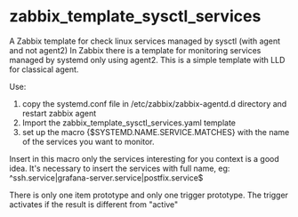 # zabbix_template_sysctl_services

A Zabbix template for check linux services managed by sysctl (with agent and not agent2)
In Zabbix there is a template for monitoring services managed by systemd only using agent2.
This is a simple template with LLD for classical agent.

Use:
1) copy the systemd.conf file in /etc/zabbix/zabbix-agentd.d directory and restart zabbix agent
2) Import the zabbix_template_sysctl_services.yaml template
3) set up the macro {$SYSTEMD.NAME.SERVICE.MATCHES} with the name of the services you want to monitor.

Insert in this macro only the services interesting for you context is a good idea. It's necessary to insert the services with full name, eg:
^ssh.service|grafana-server.service|postfix.service$

There is only one item prototype and only one trigger prototype.
The trigger activates if the result is different from "active"
